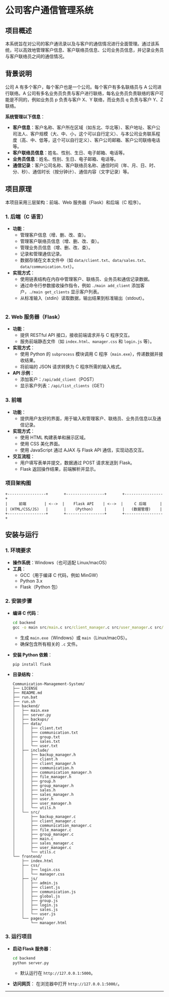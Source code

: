 # **公司客户通信管理系统**

## **项目概述**
本系统旨在对公司的客户通讯录以及与客户的通信情况进行全面管理。通过该系统，可以高效地管理客户信息、客户联络员信息、公司业务员信息，并记录业务员与客户联络员之间的通信情况。

## **背景说明**
公司 A 有多个客户，每个客户也是一个公司。每个客户有多名联络员与 A 公司进行联络。A 公司有多名业务员负责与客户进行联络，每名业务员负责联络的客户可能是不同的，例如业务员 p 负责与客户 X、Y 联络，而业务员 q 负责与客户 Y、Z 联络。

**系统管理以下信息**：
- **客户信息**：客户名称、客户所在区域（如东北、华北等）、客户地址、客户公司法人、客户规模（大、中、小，这个可以自行定义）、与本公司业务联系程度（高、中、低等，这个可以自行定义）、客户公司邮箱、客户公司联络电话等。
- **客户联络员信息**：姓名、性别、生日、电子邮箱、电话等。
- **业务员信息**：姓名、性别、生日、电子邮箱、电话等。
- **通信记录**：客户公司名称、客户联络员名称、通信时间（年、月、日、时、分、秒）、通信时长（按分钟计）、通信内容（文字记录）等。

## **项目原理**
本项目采用三层架构：前端、Web 服务器（Flask）和后端（C 程序）。

### **1. 后端（C 语言）**
- **功能**：
    - 管理客户信息（增、删、改、查）。
    - 管理客户联络员信息（增、删、改、查）。
    - 管理业务员信息（增、删、改、查）。
    - 记录和管理通信记录。
    - 数据存储在文本文件中（如 `data/client.txt`、`data/sales.txt`、`data/communication.txt`）。
- **实现方式**：
    - 使用链表结构在内存中管理客户、联络员、业务员和通信记录数据。
    - 通过命令行参数接收操作指令，例如 `./main add_client` 添加客户，`./main get_clients` 显示客户列表。
    - 从标准输入（stdin）读取数据，输出结果到标准输出（stdout）。
    ```

### **2. Web 服务器（Flask）**
- **功能**：
    - 提供 RESTful API 接口，接收前端请求并与 C 程序交互。
    - 服务前端静态文件（如 `index.html`、`manager.css` 和 `login.js` 等）。
- **实现方式**：
    - 使用 Python 的 `subprocess` 模块调用 C 程序（`main.exe`），传递数据并接收结果。
    - 将前端的 JSON 请求转换为 C 程序所需的输入格式。
- **API 示例**：
    - 添加客户：`/api/add_client`（POST）
    - 显示客户列表：`/api/list_clients`（GET）

### **3. 前端**
- **功能**：
    - 提供用户友好的界面，用于输入和管理客户、联络员、业务员信息以及通信记录。
- **实现方式**：
    - 使用 HTML 构建表单和展示区域。
    - 使用 CSS 美化界面。
    - 使用 JavaScript 通过 AJAX 与 Flask API 通信，实现动态交互。
- **交互流程**：
    - 用户填写表单并提交，数据通过 POST 请求发送到 Flask。
    - Flask 返回操作结果，前端解析并显示。

### **项目架构图**
```
+-----------------+       +-----------------+       +-----------------+
|     前端        | <-->  |    Flask API    | <-->  |     C 后端      |
| (HTML/CSS/JS)   |       |    (Python)     |       |   (数据管理)    |
+-----------------+       +-----------------+       +-----------------+
```

## **安装与运行**

### **1. 环境要求**
- **操作系统**：Windows（也可适配 Linux/macOS）
- **工具**：
    - GCC（用于编译 C 代码，例如 MinGW）
    - Python 3.x
    - Flask（Python 包）

### **2. 安装步骤**
- **编译 C 代码**：
    ```cmd
    cd backend
    gcc -o main src/main.c src/client_manager.c src/user_manager.c src/sales_manager.c src/communication_manager.c src/file_manager.c src/group_manager.c src/backup_manager.c -I include
    ```
    - 生成 `main.exe`（Windows）或 `main`（Linux/macOS）。
    - 确保包含所有相关的 `.c` 文件。

- **安装 Python 依赖**：
    ```cmd
    pip install flask
    ```

- **目录结构**：
    ```
    Communication-Management-System/
	├── LICENSE
	├── README.md
	├── run.bat
	├── run.sh
	├── backend/
	│   ├── main.exe
	│   ├── server.py
	│   ├── backups/
	│   ├── data/
	│   │   ├── client.txt
	│   │   ├── communication.txt
	│   │   ├── group.txt
	│   │   ├── sales.txt
	│   │   └── user.txt
	│   ├── include/
	│   │   ├── backup_manager.h
	│   │   ├── client.h
	│   │   ├── client_manager.h
	│   │   ├── communication.h
	│   │   ├── communication_manager.h
	│   │   ├── file_manager.h
	│   │   ├── group.h
	│   │   ├── group_manager.h
	│   │   ├── sales.h
	│   │   ├── sales_manager.h
	│   │   ├── user.h
	│   │   ├── user_manager.h
	│   │   └── utils.h
	│   └── src/
	│       ├── backup_manager.c
	│       ├── client_manager.c
	│       ├── communication_manager.c
	│       ├── file_manager.c
	│       ├── group_manager.c
	│       ├── main.c
	│       ├── sales_manager.c
	│       ├── user_manager.c
	│       └── utils.c
	└── frontend/
		├── index.html
		├── css/
		│   ├── login.css
		│   └── manager.css
		├── js/
		│   ├── admin.js
		│   ├── client.js
		│   ├── communication.js
		│   ├── global.js
		│   ├── group.js
		│   ├── login.js
		│   ├── sales.js
		│   └── user.js
		└── pages/
			└── manager.html
    ```

### **3. 运行项目**
- **启动 Flask 服务器**：
    ```cmd
    cd backend
    python server.py
    ```
    - 默认运行在 `http://127.0.0.1:5000`。

- **访问网页**：
    在浏览器中打开 `http://127.0.0.1:5000/`。

---
